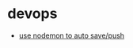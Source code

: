 # devops

* [use nodemon to auto save/push](https://ntotten.com/2018/01/17/using-nodemon-to-autopush-sfdx-project-changes/)